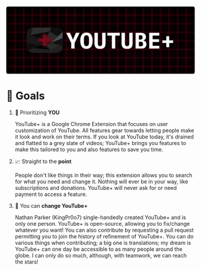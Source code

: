 ![YouTube+ Banner](https://github.com/YouTube-Plus/.github/blob/main/profile/banner.png?raw=true)

# 🔭 Goals

1. 🫵 Prioritizing **YOU**
   
   YouTube+ is a Google Chrome Extension that focuses on user customization of YouTube. All features gear towards letting people make it look and work on their terms. If you look at YouTube today, it's drained and flatted to a grey slate of videos; YouTube+ brings you features to make this tailored to you and also features to save you time.


2. 📈 Straight to the **point**

    People don't like things in their way; this extension allows you to search for what you need and change it. Nothing will ever be in your way, like subscriptions and donations. YouTube+ will never ask for or need payment to access a feature.

3. 🔧 You can **change YouTube+**

    Nathan Parker (KingPr0o7) single-handedly created YouTube+ and is only one person. YouTube+ is open-source, allowing you to fix/change whatever you want! You can also contribute by requesting a pull request permitting you to join the history of refinement of YouTube+. You can do various things when contributing; a big one is translations; my dream is YouTube+ can one day be accessible to as many people around the globe. I can only do so much, although, with teamwork, we can reach the stars!
